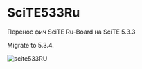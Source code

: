 # SciTE533Ru
Перенос фич SciTE Ru-Board на SciTE 5.3.3

Migrate to 5.3.4.

![scite533RU](https://user-images.githubusercontent.com/11460136/224200774-75e31fc6-d731-4bd2-9760-cde75c7e7982.jpg)
